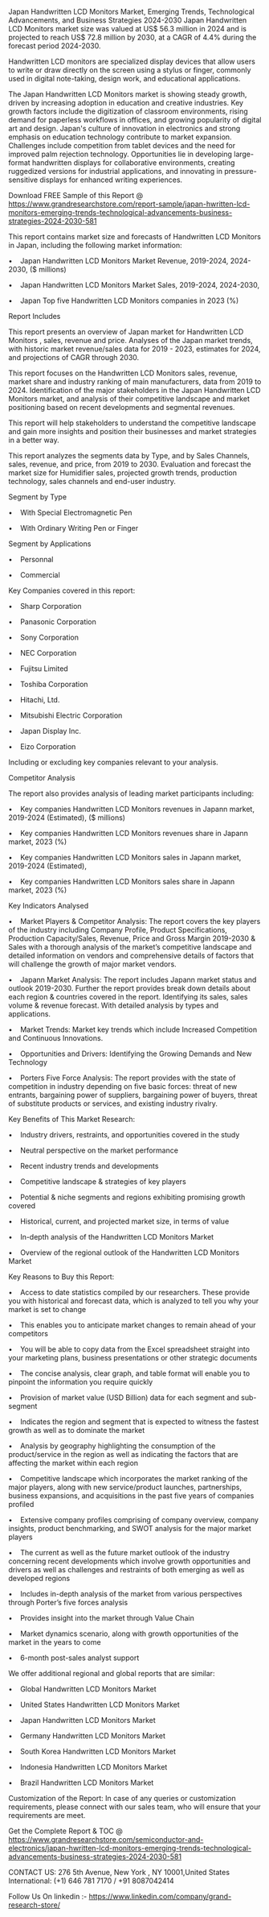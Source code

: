 Japan Handwritten LCD Monitors Market, Emerging Trends, Technological Advancements, and Business Strategies 2024-2030
Japan Handwritten LCD Monitors market size was valued at US$ 56.3 million in 2024 and is projected to reach US$ 72.8 million by 2030, at a CAGR of 4.4% during the forecast period 2024-2030.

Handwritten LCD monitors are specialized display devices that allow users to write or draw directly on the screen using a stylus or finger, commonly used in digital note-taking, design work, and educational applications.

The Japan Handwritten LCD Monitors market is showing steady growth, driven by increasing adoption in education and creative industries. Key growth factors include the digitization of classroom environments, rising demand for paperless workflows in offices, and growing popularity of digital art and design. Japan's culture of innovation in electronics and strong emphasis on education technology contribute to market expansion. Challenges include competition from tablet devices and the need for improved palm rejection technology. Opportunities lie in developing large-format handwritten displays for collaborative environments, creating ruggedized versions for industrial applications, and innovating in pressure-sensitive displays for enhanced writing experiences.

Download FREE Sample of this Report @ https://www.grandresearchstore.com/report-sample/japan-hwritten-lcd-monitors-emerging-trends-technological-advancements-business-strategies-2024-2030-581

This report contains market size and forecasts of Handwritten LCD Monitors in Japan, including the following market information:

•    Japan Handwritten LCD Monitors Market Revenue, 2019-2024, 2024-2030, ($ millions)

•    Japan Handwritten LCD Monitors Market Sales, 2019-2024, 2024-2030,

•    Japan Top five Handwritten LCD Monitors companies in 2023 (%)

Report Includes

This report presents an overview of Japan market for Handwritten LCD Monitors , sales, revenue and price. Analyses of the Japan market trends, with historic market revenue/sales data for 2019 - 2023, estimates for 2024, and projections of CAGR through 2030.

This report focuses on the Handwritten LCD Monitors sales, revenue, market share and industry ranking of main manufacturers, data from 2019 to 2024. Identification of the major stakeholders in the Japan Handwritten LCD Monitors market, and analysis of their competitive landscape and market positioning based on recent developments and segmental revenues.

This report will help stakeholders to understand the competitive landscape and gain more insights and position their businesses and market strategies in a better way.

This report analyzes the segments data by Type, and by Sales Channels, sales, revenue, and price, from 2019 to 2030. Evaluation and forecast the market size for Humidifier sales, projected growth trends, production technology, sales channels and end-user industry.

Segment by Type

•    With Special Electromagnetic Pen

•    With Ordinary Writing Pen or Finger

Segment by Applications

•    Personnal

•    Commercial

Key Companies covered in this report:

•    Sharp Corporation

•    Panasonic Corporation

•    Sony Corporation

•    NEC Corporation

•    Fujitsu Limited

•    Toshiba Corporation

•    Hitachi, Ltd.

•    Mitsubishi Electric Corporation

•    Japan Display Inc.

•    Eizo Corporation

Including or excluding key companies relevant to your analysis.

Competitor Analysis

The report also provides analysis of leading market participants including:

•    Key companies Handwritten LCD Monitors revenues in Japann market, 2019-2024 (Estimated), ($ millions)

•    Key companies Handwritten LCD Monitors revenues share in Japann market, 2023 (%)

•    Key companies Handwritten LCD Monitors sales in Japann market, 2019-2024 (Estimated),

•    Key companies Handwritten LCD Monitors sales share in Japann market, 2023 (%)

Key Indicators Analysed

•    Market Players & Competitor Analysis: The report covers the key players of the industry including Company Profile, Product Specifications, Production Capacity/Sales, Revenue, Price and Gross Margin 2019-2030 & Sales with a thorough analysis of the market’s competitive landscape and detailed information on vendors and comprehensive details of factors that will challenge the growth of major market vendors.

•    Japann Market Analysis: The report includes Japann market status and outlook 2019-2030. Further the report provides break down details about each region & countries covered in the report. Identifying its sales, sales volume & revenue forecast. With detailed analysis by types and applications.

•    Market Trends: Market key trends which include Increased Competition and Continuous Innovations.

•    Opportunities and Drivers: Identifying the Growing Demands and New Technology

•    Porters Five Force Analysis: The report provides with the state of competition in industry depending on five basic forces: threat of new entrants, bargaining power of suppliers, bargaining power of buyers, threat of substitute products or services, and existing industry rivalry.

Key Benefits of This Market Research:

•    Industry drivers, restraints, and opportunities covered in the study

•    Neutral perspective on the market performance

•    Recent industry trends and developments

•    Competitive landscape & strategies of key players

•    Potential & niche segments and regions exhibiting promising growth covered

•    Historical, current, and projected market size, in terms of value

•    In-depth analysis of the Handwritten LCD Monitors Market

•    Overview of the regional outlook of the Handwritten LCD Monitors Market

Key Reasons to Buy this Report:

•    Access to date statistics compiled by our researchers. These provide you with historical and forecast data, which is analyzed to tell you why your market is set to change

•    This enables you to anticipate market changes to remain ahead of your competitors

•    You will be able to copy data from the Excel spreadsheet straight into your marketing plans, business presentations or other strategic documents

•    The concise analysis, clear graph, and table format will enable you to pinpoint the information you require quickly

•    Provision of market value (USD Billion) data for each segment and sub-segment

•    Indicates the region and segment that is expected to witness the fastest growth as well as to dominate the market

•    Analysis by geography highlighting the consumption of the product/service in the region as well as indicating the factors that are affecting the market within each region

•    Competitive landscape which incorporates the market ranking of the major players, along with new service/product launches, partnerships, business expansions, and acquisitions in the past five years of companies profiled

•    Extensive company profiles comprising of company overview, company insights, product benchmarking, and SWOT analysis for the major market players

•    The current as well as the future market outlook of the industry concerning recent developments which involve growth opportunities and drivers as well as challenges and restraints of both emerging as well as developed regions

•    Includes in-depth analysis of the market from various perspectives through Porter’s five forces analysis

•    Provides insight into the market through Value Chain

•    Market dynamics scenario, along with growth opportunities of the market in the years to come

•    6-month post-sales analyst support

We offer additional regional and global reports that are similar:

•    Global Handwritten LCD Monitors Market

•    United States Handwritten LCD Monitors Market

•    Japan Handwritten LCD Monitors Market

•    Germany Handwritten LCD Monitors Market

•    South Korea Handwritten LCD Monitors Market

•    Indonesia Handwritten LCD Monitors Market

•    Brazil Handwritten LCD Monitors Market

Customization of the Report: In case of any queries or customization requirements, please connect with our sales team, who will ensure that your requirements are meet.

Get the Complete Report & TOC @ https://www.grandresearchstore.com/semiconductor-and-electronics/japan-hwritten-lcd-monitors-emerging-trends-technological-advancements-business-strategies-2024-2030-581

CONTACT US:
276 5th Avenue, New York , NY 10001,United States
International: (+1) 646 781 7170 / +91 8087042414

Follow Us On linkedin :- https://www.linkedin.com/company/grand-research-store/
